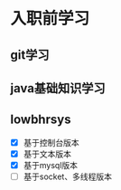 入职前学习
======
## git学习
## java基础知识学习
## lowbhrsys
- [x] 基于控制台版本
- [x] 基于文本版本
- [x] 基于mysql版本
- [ ] 基于socket、多线程版本
